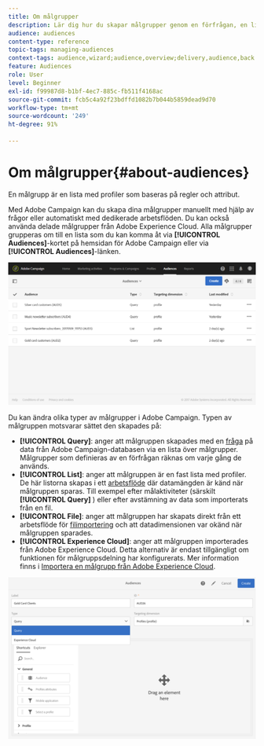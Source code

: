 ```yaml
---
title: Om målgrupper
description: Lär dig hur du skapar målgrupper genom en förfrågan, en lista eller en fil samt hur du importerar dem från Adobe Experience Cloud.
audience: audiences
content-type: reference
topic-tags: managing-audiences
context-tags: audience,wizard;audience,overview;delivery,audience,back
feature: Audiences
role: User
level: Beginner
exl-id: f99987d8-b1bf-4ec7-885c-fb511f4168ac
source-git-commit: fcb5c4a92f23bdffd1082b7b044b5859dead9d70
workflow-type: tm+mt
source-wordcount: '249'
ht-degree: 91%

---
```


# Om målgrupper{#about-audiences}

En målgrupp är en lista med profiler som baseras på regler och attribut.

Med Adobe Campaign kan du skapa dina målgrupper manuellt med hjälp av frågor eller automatiskt med dedikerade arbetsflöden.    Du kan också använda delade målgrupper från Adobe Experience Cloud.    Alla målgrupper grupperas om till en lista som du kan komma åt via **[!UICONTROL Audiences]**-kortet på hemsidan för Adobe Campaign eller via **[!UICONTROL Audiences]**-länken.

![](assets/audience_1.png)

Du kan ändra olika typer av målgrupper i Adobe Campaign.  Typen av målgruppen motsvarar sättet den skapades på:

* **[!UICONTROL Query]**: anger att målgruppen skapades med en [fråga](../../automating/using/editing-queries.md#about-query-editor) på data från Adobe Campaign-databasen via en lista över målgrupper. Målgrupper som definieras av en förfrågan räknas om varje gång de används.
* **[!UICONTROL List]**: anger att målgruppen är en fast lista med profiler.        De här listorna skapas i ett [arbetsflöde](../../automating/using/get-started-workflows.md) där datamängden är känd när målgruppen sparas.    Till exempel efter målaktiviteter (särskilt **[!UICONTROL Query]** ) eller efter avstämning av data som importerats från en fil.
* **[!UICONTROL File]**: anger att målgruppen har skapats direkt från ett arbetsflöde för [filimportering](../../automating/using/load-file.md) och att datadimensionen var okänd när målgruppen sparades.
* **[!UICONTROL Experience Cloud]**: anger att målgruppen importerades från Adobe Experience Cloud.    Detta alternativ är endast tillgängligt om funktionen för målgruppsdelning har konfigurerats.  Mer information finns i [Importera en målgrupp från Adobe Experience Cloud](../../integrating/using/sharing-audiences-with-audience-manager-or-people-core-service.md#importing-an-audience).

![](assets/audience_type_selection.png)
